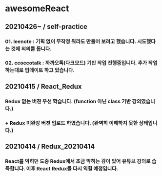 # awesomeReact

## 20210426~ / self-practice
### 01. leenote : 기획 없이 무작정 뭐라도 만들어 보려고 했습니다. 시도했다는 것에 의의를 둡니다.
### 02. ccoccotalk : 까까오톡(다크모드) 기반 작업 진행중입니다. 추가 작업 하는대로 업데이트 하고 있습니다.

## 20210415 / React_Redux
### Redux 없는 버젼 우선 학습니다. (function 아닌 class 기반 강의였습니다.)
### + Redux 미완강 버젼 업로드 하였습니다. (완벽히 이해하지 못한 상태입니다.)

## 20210414 / Redux_20210414
### React를 익히던 도중 Redux에서 조금 막히는 감이 있어 유튜브 강의로 습득합니다. 이후 React Redux를 다시 익힐 예정입니다.


